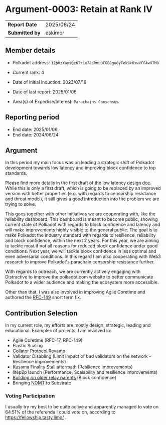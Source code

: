 # Argument-0003: Retain at Rank IV

|                  |                  |
| ---------------- | ---------------- |
| **Report Date**  | 2025/06/24       |
| **Submitted by** | eskimor  |

## Member details

- Polkadot address: `12pRzYaysQz6Tr1e78sRmu9FGB8gu8yTek9x6xwVFFAwXTM8`

- Current rank: 4
- Date of initial induction: 2023/07/16
- Date of last report: 2025/01/06
- Area(s) of Expertise/Interest: `Parachains Consensus`

## Reporting period

- End date: 2025/01/06
- End date: 2024/06/24

## Argument

In this period my main focus was on leading a strategic shift of Polkadot development towards low latency and improving block confidence to top standards. 

Please find more details in the first draft of the low latency [design doc](https://docs.google.com/document/d/1cNec6_omcs3wpm0cohch-QA-PbK6Rh7E2JkLPox99zk/edit?tab=t.0). While this is only a first draft, which is going to be replaced by an improved version with better properties (e.g. with regards to censorship resistance and threat model), it still gives a good introduction into the problem we are trying to solve.

This goes together with other initiatives we are cooperating with, like the reliability dashboard. This dashboard is meant to become public, showing current state of Polkadot with regards to block confidence and latency and will make improvements highly visible to the general public. The goal is to make Polkadot the industry standard with regards to resilience, reliability and block confidence, within the next 2 years. For this year, we are aiming to tackle most if not all reasons for reduced block confidence under good conditions. Next year, we will tackle block confidence in less optimal and even adversarial conditions. In this regard I am also cooperating with Web3 research to improve Polkadot's parachain censorship resistance further.

With regards to outreach, we are currently actively engaging with Distractive to improve the polkadot.com website to better communicate Polkadot to a wider audience and making the ecosystem more accessible.

Other than that, I was also involved in improving Agile Coretime and authored the [RFC-149](https://polkadot-fellows.github.io/RFCs/approved/0149-rfc-1-renewal-adjustment.html) short term fix.

## Contribution Selection

In my current role, my efforts are mostly design, strategic, leading and educational. Examples of projects, I am involved in:

- Agile Coretime (RFC-17, RFC-149)
- Elastic Scaling
- [Collator Protocol Revamp](https://github.com/paritytech/polkadot-sdk/issues/616)
- Validator Disabling (Limit impact of bad validators on the network - Resilience improvements)
- Kusama Finality Stall aftermath (Resilience improvements)
- litep2p launch (Performance, Scalability and resilience improvements)
- [Building on older relay parents](https://github.com/paritytech/polkadot-sdk/pull/8299) (Block confidence)
- Bringing [NOMT](https://www.rob.tech/blog/introducing-nomt/) to Substrate

### Voting Participation

I usually try my best to be quite active and apparently managed to vote on 64.51% of the referenda I could vote on, according to https://fellowship.tasty.limo/ .
